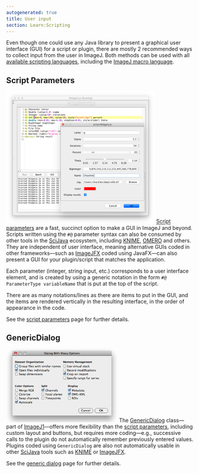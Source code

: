 ```yaml
---
autogenerated: true
title: User input
section: Learn:Scripting
---
```


Even though one could use any Java library to present a graphical user interface (GUI) for a script or plugin, there are mostly 2 recommended ways to collect input from the user in ImageJ. Both methods can be used with all [available scripting languages](/scripting#supported-languages), including the [ImageJ macro language](/scripting/macro).

## Script Parameters

<img src="/media/scripting/script-parameters.png" title="fig:Script-parameters.png" width="400" alt="Script-parameters.png" /> [Script parameters](/scripting/parameters) are a fast, succinct option to make a GUI in ImageJ and beyond. Scripts written using the `#@` parameter syntax can also be consumed by other tools in the [SciJava](SciJava) ecosystem, including [KNIME](/software/knime), [OMERO](/software/omero) and others. They are independent of user interface, meaning alternative GUIs coded in other frameworks—such as [ImageJFX](/software/imagejfx) coded using JavaFX—can also present a GUI for your plugin/script that matches the application.

Each parameter (integer, string input, etc.) corresponds to a user interface element, and is created by using a generic notation in the form `#@ ParameterType variableName` that is put at the top of the script.

There are as many notations/lines as there are items to put in the GUI, and the items are rendered vertically in the resulting interface, in the order of appearance in the code.

See the [script parameters](/scripting/parameters) page for further details.

## GenericDialog

<img src="/media/scripting/multi-column-dialog.png" title="fig:Multi-column-dialog.png" width="300" alt="Multi-column-dialog.png" /> The [GenericDialog](/scripting/generic-dialog) class—part of [ImageJ1](/software/imagej1)—offers more flexibility than the [script parameters](/scripting/parameters), including custom layout and buttons, but requires more coding—e.g., successive calls to the plugin do not automatically remember previously entered values. Plugins coded using `GenericDialog` are also not automatically usable in other [SciJava](SciJava) tools such as [KNIME](/software/knime) or [ImageJFX](/software/imagejfx).

See the [generic dialog](/scripting/generic-dialog) page for further details.
